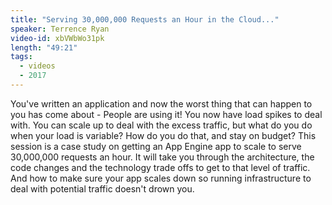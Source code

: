 ```yaml
---
title: "Serving 30,000,000 Requests an Hour in the Cloud..."
speaker: Terrence Ryan
video-id: xbVWbWo31pk
length: "49:21"
tags:
  - videos
  - 2017
---
```


You've written an application and now the worst thing that can happen to you has come about - People are using it! You now have load spikes to deal with. You can scale up to deal with the excess traffic, but what do you do when your load is variable? How do you do that, and stay on budget? This session is a case study on getting an App Engine app to scale to serve 30,000,000 requests an hour. It will take you through the architecture, the code changes and the technology trade offs to get to that level of traffic. And how to make sure your app scales down so running infrastructure to deal with potential traffic doesn't drown you.
